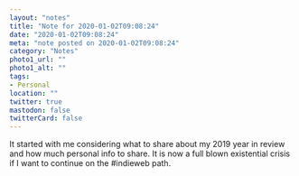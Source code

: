 ```yaml
---
layout: "notes"
title: "Note for 2020-01-02T09:08:24"
date: "2020-01-02T09:08:24"
meta: "note posted on 2020-01-02T09:08:24"
category: "Notes"
photo1_url: ""
photo1_alt: ""
tags:
- Personal
location: ""
twitter: true
mastodon: false
twitterCard: false
---
```

It started with me considering what to share about my 2019 year in review and how much personal info to share. It is now a full blown existential crisis if I want to continue on the #indieweb path.

